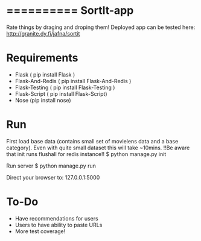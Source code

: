 ==========
SortIt-app
==========

Rate things by draging and droping them! Deployed app can be tested here: http://granite.dy.fi/jafna/sortit

Requirements
============

* Flask ( pip install Flask )
* Flask-And-Redis ( pip install Flask-And-Redis )
* Flask-Testing ( pip install Flask-Testing )
* Flask-Script ( pip install Flask-Script)
* Nose (pip install nose)

Run
===

First load base data (contains small set of movielens data and a base category). Even with quite small dataset this will take ~10mins.
!!Be aware that init runs flushall for redis instance!!
$ python manage.py init

Run server
$ python manage.py run

Direct your browser to: 127.0.0.1:5000

To-Do
=====
* Have recommendations for users
* Users to have ability to paste URLs
* More test coverage!
